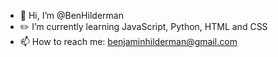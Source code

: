 - 👋 Hi, I’m @BenHilderman
- :pencil2: I’m currently learning JavaScript, Python, HTML and CSS
- 📫 How to reach me: benjaminhilderman@gmail.com

<!---
BenHilderman/BenHilderman is a ✨ special ✨ repository because its `README.md` (this file) appears on your GitHub profile.
You can click the Preview link to take a look at your changes.
--->
